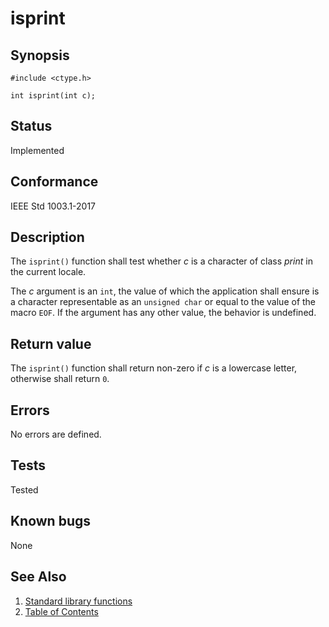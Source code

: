 # isprint

## Synopsis

`#include <ctype.h>`

`int isprint(int c);`

## Status

Implemented

## Conformance

IEEE Std 1003.1-2017

## Description

The `isprint()` function shall test whether _c_ is a character of class _print_ in the current locale.

The _c_ argument is an `int`, the value of which the application shall ensure is a character representable as an
`unsigned char` or equal to the value of the macro `EOF`. If the argument has any other value, the behavior is
undefined.

## Return value

The `isprint()` function shall return non-zero if _c_ is a lowercase letter, otherwise shall return `0`.

## Errors

No errors are defined.

## Tests

Tested

## Known bugs

None

## See Also

1. [Standard library functions](../README.md)
2. [Table of Contents](../../../README.md)
